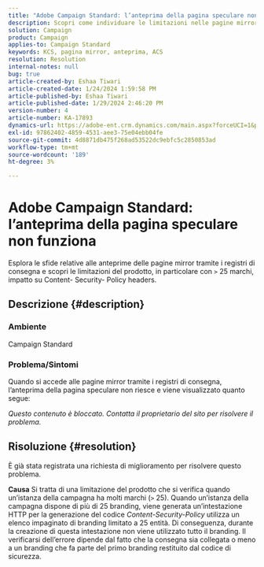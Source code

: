 ```yaml
---
title: "Adobe Campaign Standard: l’anteprima della pagina speculare non funziona"
description: Scopri come individuare le limitazioni nelle pagine mirror durante l’accesso ai registri di consegna.
solution: Campaign
product: Campaign
applies-to: Campaign Standard
keywords: KCS, pagina mirror, anteprima, ACS
resolution: Resolution
internal-notes: null
bug: true
article-created-by: Eshaa Tiwari
article-created-date: 1/24/2024 1:59:58 PM
article-published-by: Eshaa Tiwari
article-published-date: 1/29/2024 2:46:20 PM
version-number: 4
article-number: KA-17893
dynamics-url: https://adobe-ent.crm.dynamics.com/main.aspx?forceUCI=1&pagetype=entityrecord&etn=knowledgearticle&id=94fe50d8-c0ba-ee11-a569-6045bd006268
exl-id: 97862402-4859-4531-aee3-75e04ebb04fe
source-git-commit: 4d8871db475f268ad53522dc9ebfc5c2850853ad
workflow-type: tm+mt
source-wordcount: '189'
ht-degree: 3%

---
```


# Adobe Campaign Standard: l’anteprima della pagina speculare non funziona


Esplora le sfide relative alle anteprime delle pagine mirror tramite i registri di consegna e scopri le limitazioni del prodotto, in particolare con `>` 25 marchi, impatto su Content- Security- Policy headers.

## Descrizione {#description}


### <b>Ambiente</b>

Campaign Standard



### <b>Problema/Sintomi</b>

Quando si accede alle pagine mirror tramite i registri di consegna, l’anteprima della pagina speculare non riesce e viene visualizzato quanto segue:

*Questo contenuto è bloccato. Contatta il proprietario del sito per risolvere il problema.*


## Risoluzione {#resolution}


È già stata registrata una richiesta di miglioramento per risolvere questo problema.


<b>Causa</b>
Si tratta di una limitazione del prodotto che si verifica quando un’istanza della campagna ha molti marchi (`>`  25). Quando un’istanza della campagna dispone di più di 25 branding, viene generata un’intestazione HTTP per la generazione del codice *Content-Security-Policy* utilizza un elenco impaginato di branding limitato a 25 entità. Di conseguenza, durante la creazione di questa intestazione non viene utilizzato tutto il branding. Il verificarsi dell’errore dipende dal fatto che la consegna sia collegata o meno a un branding che fa parte del primo branding restituito dal codice di sicurezza.
